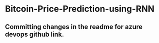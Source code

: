 # Bitcoin-Price-Prediction-using-RNN
## Committing changes in the readme for azure devops github link.
